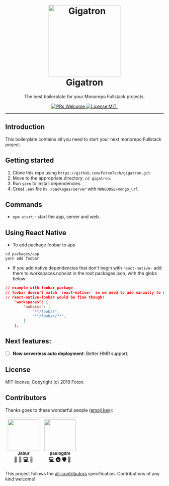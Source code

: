 <h1 align="center">
<br>
  <a href="https://github.com/FotonTech/gigatron"><img src="https://i.imgur.com/LVlSk6u.gif" alt="Gigatron" width=228"></a>
<br>
Gigatron
</h1>

<p align="center">The best boilerplate for your Monorepo Fullstack projects.</p>

<p align="center">
  <a href="http://makeapullrequest.com">
    <img src="https://img.shields.io/badge/PRs-welcome-brightgreen.svg?style=flat-square" alt="PRs Welcome">
  </a>
  <a href="https://opensource.org/licenses/MIT">
    <img src="https://img.shields.io/badge/license-MIT-blue.svg?style=flat-square" alt="License MIT">
  </a>
  <a href="https://opensource.org/licenses/MIT">
    <img src="https://img.shields.io/badge/all_contributors-0-orange.svg?style=flat-square" alt="">
  </a>
</p>

<hr />

## Introduction

This boilerplate contains all you need to start your next monorepo Fullstack project.


## Getting started

1. Clone this repo using `https://github.com/FotonTech/gigatron.git`
2. Move to the appropriate directory: `cd gigatron`.<br />
3. Run `yarn` to install dependencies.<br />
4. Creat `.env` file in `./packages/server` with `MONGOOSE=mongo_url`<br />

## Commands

- `npm start` - start the app, server and web.

## Using React Native

- To add package foobar to app
```
cd packages/app
yarn add foobar
```

- If you add native dependencies that don't begin with `react-native-` add them to workspaces.nohoist in the root packages.json, with the globs below:

```json
// example with foobar package
// foobar doesn't match `react-native-` so we need to add manually to nohoist
// react-native-foobar would be fine though!
    "workspaces": {
        "nohoist": [
            "**/foobar",
            "**/foobar/**",
        ]
    },

```

## Next features:

- [ ] **Now serverless auto deployment**: Better HMR support;


## License

MIT license, Copyright (c) 2019 Foton.

## Contributors

Thanks goes to these wonderful people ([emoji key](https://github.com/all-contributors/all-contributors#emoji-key)):

<!-- ALL-CONTRIBUTORS-LIST:START - Do not remove or modify this section -->
<!-- prettier-ignore -->
| [<img src="https://avatars0.githubusercontent.com/u/13947203?v=4" width="100px;"/><br /><sub><b>Jabur</b></sub>](https://github.com/jaburcodes)<br />[💬](#question-jaburcodes "Answering Questions") [🐛](https://github.com/FotonTech/gigatron/issues?q=author%3Ajaburcodes "Bug reports") [💻](https://github.com/FotonTech/gigatron/commits?author=jaburcodes "Code") [🤔](#ideas-jaburcodes "Ideas, Planning, & Feedback")  | [<img src="https://avatars1.githubusercontent.com/u/7690649?v=4" width="100px;"/><br /><sub><b>paulogdm</b></sub>](https://paulogdm.com)<br /> [💻](https://github.com/FotonTech/gigatron/commits?author=paulogdm "Code") [🚇](#infra-paulogdm "Infrastructure (Hosting, Build-Tools, etc)") [🛡️](#security-paulogdm "Security") [🔧](#tool-paulogdm "Tools") |
| :---: | :---: |
<!-- ALL-CONTRIBUTORS-LIST:END -->

This project follows the [all-contributors](https://github.com/all-contributors/all-contributors) specification. Contributions of any kind welcome!

